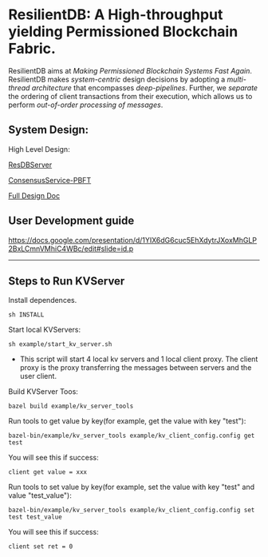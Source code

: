 # ResilientDB: A High-throughput yielding Permissioned Blockchain Fabric.

 ResilientDB aims at *Making Permissioned Blockchain Systems Fast Again*. ResilientDB makes *system-centric* design decisions by adopting a *multi-thread architecture* that encompasses *deep-pipelines*. Further, we *separate* the ordering of client transactions from their execution, which allows us to perform *out-of-order processing of messages*.


## System Design:

High Level Design: 

[ResDBServer](https://docs.google.com/presentation/d/1i5sKocV4LQrngwNVLTTLRtshVIKICt3_tqMH4e5QgYQ/edit#slide=id.p)

[ConsensusService-PBFT](https://docs.google.com/presentation/d/1HjXVlCGbjkSzs6d7o4bT_wT-cllSCx1RkvVUskTaZJA/edit#slide=id.p)

[Full Design Doc](https://docs.google.com/document/d/1YA-vIMhSUnq6necRPY3t3thh4Zc2OuP9_GUwwuzSo-w/edit#)

## User Development guide
https://docs.google.com/presentation/d/1YIX6dG6cuc5EhXdytrJXoxMhGLP2BxLCmnVMhiC4WBc/edit#slide=id.p

---

## Steps to Run KVServer

Install dependences.

    sh INSTALL


Start local KVServers:

    sh example/start_kv_server.sh
- This script will start 4 local kv servers and 1 local client proxy. The client proxy is the proxy transferring the messages between servers and the user client.

Build KVServer Toos:

    bazel build example/kv_server_tools
    
Run tools to get value by key(for example, get the value with key "test"):

    bazel-bin/example/kv_server_tools example/kv_client_config.config get test
    
You will see this if success:

    client get value = xxx

Run tools to set value by key(for example, set the value with key "test" and value "test_value"):

    bazel-bin/example/kv_server_tools example/kv_client_config.config set test test_value
    
You will see this if success:

    client set ret = 0
